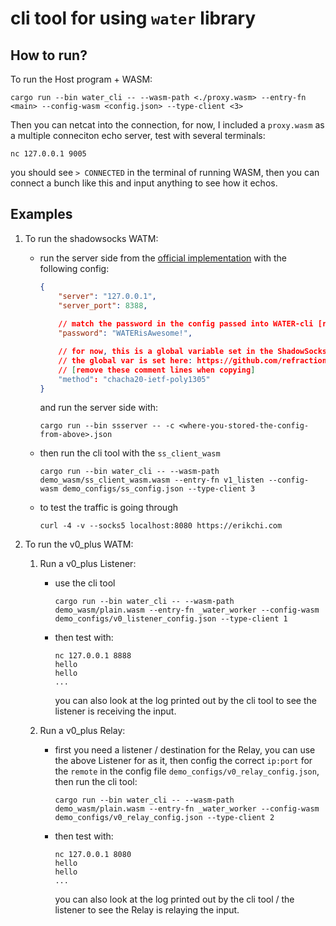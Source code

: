 # cli tool for using `water` library

## How to run?
To run the Host program + WASM:
```shell
cargo run --bin water_cli -- --wasm-path <./proxy.wasm> --entry-fn <main> --config-wasm <config.json> --type-client <3>
```

Then you can netcat into the connection, for now, I included a `proxy.wasm` as a multiple conneciton echo server, test with several terminals:
```shell
nc 127.0.0.1 9005
```
you should see `> CONNECTED` in the terminal of running WASM, then you can connect a bunch like this and input anything to see how it echos.

## Examples
1. To run the shadowsocks WATM:

   -  run the server side from the [official implementation](https://github.com/shadowsocks/shadowsocks-rust) with the following config:
       ```json
       {
           "server": "127.0.0.1",
           "server_port": 8388,
           
           // match the password in the config passed into WATER-cli [remove the comment when copying]
           "password": "WATERisAwesome!",

           // for now, this is a global variable set in the ShadowSocks WATM, will add the config for it later
           // the global var is set here: https://github.com/refraction-networking/water-rs/blob/48716579a3ff69a5de5e4f69c47ff2a80470d96d/examples/water_bins/ss_client_wasm_v1/src/lib.rs#L2
           // [remove these comment lines when copying]
           "method": "chacha20-ietf-poly1305"
       }
       ```
       and run the server side with:
       ```shell
       cargo run --bin ssserver -- -c <where-you-stored-the-config-from-above>.json
       ```

   - then run the cli tool with the `ss_client_wasm`
       ```shell
       cargo run --bin water_cli -- --wasm-path demo_wasm/ss_client_wasm.wasm --entry-fn v1_listen --config-wasm demo_configs/ss_config.json --type-client 3
       ```

   - to test the traffic is going through
       ```shell
       curl -4 -v --socks5 localhost:8080 https://erikchi.com
       ```

2. To run the v0_plus WATM:

   1. Run a v0_plus Listener:
       - use the cli tool
            ```shell
            cargo run --bin water_cli -- --wasm-path demo_wasm/plain.wasm --entry-fn _water_worker --config-wasm demo_configs/v0_listener_config.json --type-client 1
            ```

       - then test with:
         ```shell
         nc 127.0.0.1 8888
         hello
         hello
         ...
         ```
         you can also look at the log printed out by the cli tool to see the listener is receiving the input.

    2. Run a v0_plus Relay:
       - first you need a listener / destination for the Relay, you can use the above Listener for as it, then config the correct `ip:port` for the `remote` in the config file `demo_configs/v0_relay_config.json`, then run the cli tool:
            ```shell
            cargo run --bin water_cli -- --wasm-path demo_wasm/plain.wasm --entry-fn _water_worker --config-wasm demo_configs/v0_relay_config.json --type-client 2
            ```

       - then test with:
         ```shell
         nc 127.0.0.1 8080
         hello
         hello
         ...
         ```
         you can also look at the log printed out by the cli tool / the listener to see the Relay is relaying the input.